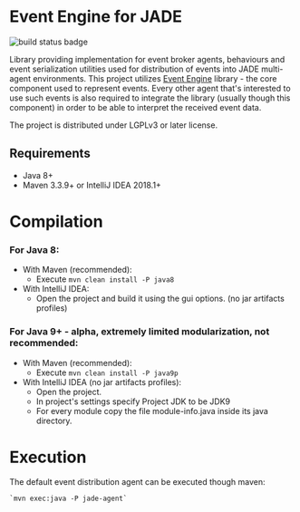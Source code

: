 Event Engine for JADE
=====================

![build status badge](https://travis-ci.org/zhgzhg/Event-Engine-JADE.svg?branch=master "Build Status")

Library providing implementation for event broker agents, behaviours and event serialization utilities used for
distribution of events into JADE multi-agent environments.
This project utilizes [Event Engine](https://github.com/zhgzhg/Event-Engine "Event Engine") library - the core component
used to represent events. Every other agent that's interested to use such events is also required to integrate the
library (usually though this component) in order to be able to interpret the received event data.

The project is distributed under LGPLv3 or later license.


Requirements
------------

* Java 8+
* Maven 3.3.9+ or IntelliJ IDEA 2018.1+


Compilation
===========

### For Java 8:
* With Maven (recommended):
    * Execute `mvn clean install -P java8`
* With IntelliJ IDEA: 
    * Open the project and build it using the gui options. (no jar artifacts profiles)

### For Java 9+ - alpha, extremely limited modularization, not recommended:
* With Maven (recommended):
    * Execute `mvn clean install -P java9p`
* With IntelliJ IDEA (no jar artifacts profiles):
    * Open the project.
    * In project's settings specify Project JDK to be JDK9 
    * For every module copy the file module-info.java inside its java directory.


Execution
=========

The default event distribution agent can be executed though maven:

    `mvn exec:java -P jade-agent`
